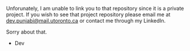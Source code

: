 Unforunately, I am unable to link you to that repository since it is a private project.
If you wish to see that project repository please email me at dev.punjabi@mail.utoronto.ca or contact me through my LinkedIn.

Sorry about that.
- Dev
